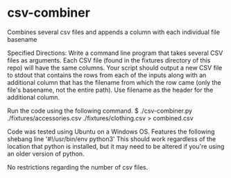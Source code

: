 # csv-combiner
Combines several csv files and appends a column with each individual file basename

Specified Directions: 
Write a command line program that takes several CSV files as arguments. Each CSV file (found in the fixtures directory of this repo) will have the same columns. Your script should output a new CSV file to stdout that contains the rows from each of the inputs along with an additional column that has the filename from which the row came (only the file's basename, not the entire path). Use filename as the header for the additional column.


Run the code using the following command.
$ ./csv-combiner.py ./fixtures/accessories.csv ./fixtures/clothing.csv > combined.csv

Code was tested using Ubuntu on a Windows OS. Features the following shebang line '#!/usr/bin/env python3'
This should work regardless of the location that python is installed, but it may need to be altered if you're using an
older version of python. 


No restrictions regarding the number of csv files. 
